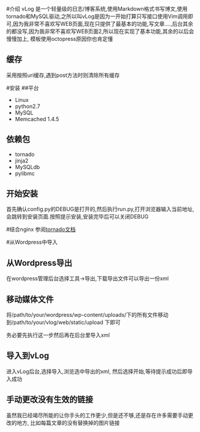 #介绍
vLog 是一个轻量级的日志/博客系统,使用Markdown格式书写博文,使用tornado和MySQL驱动,之所以叫vLog是因为一开始打算只写接口使用Vim调用即可,因为我非常不喜欢写WEB页面,现在只提供了最基本的功能,写文章....,后台其余的都没写,因为我非常不喜欢写WEB页面2,所以现在实现了基本功能,其余的以后会慢慢加上, 模板使用octopress原因你也肯定懂

## 缓存
采用按照uri缓存,遇到post方法时则清除所有缓存

#安装
##平台
* Linux
* python2.7
* MySQL
* Memcached 1.4.5


## 依赖包
* tornado
* jinja2
* MySQLdb
* pylibmc

## 开始安装
首先确认config.py的DEBUG是打开的,然后执行run.py,打开浏览器输入当前地址,会跳转到安装页面.按照提示安装,安装完毕后可以关闭DEBUG

#结合nginx
参阅[tornado文档](http://www.tornadoweb.cn/documentation#_14)


#从Wordpress中导入
## 从Wordpress导出
在wordpress管理后台选择工具->导出,下载导出文件可以导出一份xml

## 移动媒体文件
将/path/to/your/wordpress/wp-content/uploads/下的所有文件移动到/path/to/your/vlog/web/static/upload 下即可

务必要先执行这一步然后再在后台里导入xml

## 导入到vLog
进入vLog后台,选择导入,浏览选中导出的xml, 然后选择开始,等待提示成功后即导入成功

## 手动更改没有生效的链接
虽然我已经竭尽所能的让你手头的工作更少,但是还不够,还是存在许多需要手动更改的地方,
比如每篇文章的没有替换掉的图片链接

